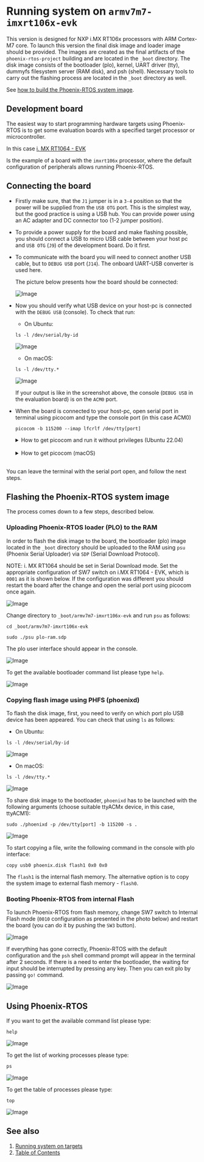 # Running system on `armv7m7-imxrt106x-evk`

This version is designed for NXP i.MX RT106x processors with ARM Cortex-M7 core. To launch this version the final disk
image and loader image should be provided. The images are created as the final artifacts of the `phoenix-rtos-project`
building and are located in the `_boot` directory. The disk image consists of the bootloader (plo), kernel, UART driver
(tty), dummyfs filesystem server (RAM disk), and psh (shell). Necessary tools to carry out the flashing process are
located in the `_boot` directory as well.

See [how to build the Phoenix-RTOS system image](../building/README.md).

## Development board

The easiest way to start programming hardware targets using Phoenix-RTOS is to get some evaluation boards with a
specified target processor or microcontroller.

<!-- markdownlint-disable -->
In this case [i. MX RT1064 - EVK](https://www.nxp.com/design/development-boards/i-mx-evaluation-and-development-boards/mimxrt1064-evk-i-mx-rt1064-evaluation-kit:MIMXRT1064-EVK)
<!-- markdownlint-restore -->

Is the example of a board with the `imxrt106x` processor, where the default configuration of peripherals allows running
Phoenix-RTOS.

## Connecting the board

- Firstly make sure, that the `J1` jumper is in a `3-4` position so that the power will be supplied from the `USB OTG`
port. This is the simplest way, but the good practice is using a USB hub. You can provide power using an AC adapter and
DC connector too (1-2 jumper position).

- To provide a power supply for the board and make flashing possible, you should connect a USB to micro USB cable
between your host pc and `USB OTG` (`J9`) of the development board. Do it first.

- To communicate with the board you will need to connect another USB cable, but to `DEBUG USB` port (`J14`). The onboard
UART-USB converter is used here.

  The picture below presents how the board should be connected:

  ![Image](_images/imxrt106x-connections.jpg)

- Now you should verify what USB device on your host-pc is connected with the `DEBUG USB` (console). To check that run:

  - On Ubuntu:

  ```text
  ls -l /dev/serial/by-id
  ```

  ![Image](_images/imxrt106x-ls.png)

  - On macOS:

  ```text
  ls -l /dev/tty.*
  ```

  ![Image](_images/imxrt106x-ls-mac.png)

  If your output is like in the screenshot above, the console (`DEBUG USB` in the evaluation board) is on the `ACM0`
  port.

- When the board is connected to your host-pc, open serial port in terminal using picocom and type the console port
(in this case ACM0)

  ```text
  picocom -b 115200 --imap lfcrlf /dev/tty[port]
  ```

  <details>
  <summary>How to get picocom and run it without privileges (Ubuntu 22.04)</summary>

  ```text
  sudo apt-get update && \
  sudo apt-get install picocom
  ```

  To use picocom without sudo privileges run this command and then restart:

  ```text
  sudo usermod -a -G tty <yourname>
  ```

  </details>
  </br>

  <details>
  <summary>How to get picocom (macOS)</summary>

  ```text
  brew update &&\
  brew install picocom
  ```

  </details>
  </br>

You can leave the terminal with the serial port open, and follow the next steps.

## Flashing the Phoenix-RTOS system image

The process comes down to a few steps, described below.

### Uploading Phoenix-RTOS loader (PLO) to the RAM

In order to flash the disk image to the board, the bootloader (plo) image located in the `_boot` directory should be
uploaded to the RAM using `psu` (Phoenix Serial Uploader) via `SDP` (Serial Download Protocol).

NOTE: i. MX RT1064 should be set in Serial Download mode. Set the appropriate configuration of SW7 switch on
i.MX RT1064 - EVK, which is `0001` as it is shown below. If the configuration was different you should restart
the board after the change and open the serial port using picocom once again.

  ![Image](_images/imxrt106x-serial-download.jpg)

Change directory to `_boot/armv7m7-imxrt106x-evk` and run `psu` as follows:

```text
cd _boot/armv7m7-imxrt106x-evk
```

```text
sudo ./psu plo-ram.sdp
```

The plo user interface should appear in the console.

![Image](_images/imxrt106x-plo.png)

To get the available bootloader command list please type `help`.

![Image](_images/imxrt106x-plo-help.png)

### Copying flash image using PHFS (phoenixd)

To flash the disk image, first, you need to verify on which port plo USB device has been appeared. You can check that
using `ls` as follows:

- On Ubuntu:

```text
ls -l /dev/serial/by-id
```

![Image](_images/imxrt106x-ls-2.png)

- On macOS:

```text
ls -l /dev/tty.*
```

![Image](_images/imxrt106x-ls-mac2.png)

To share disk image to the bootloader, `phoenixd` has to be launched with the following arguments
(choose suitable ttyACMx device, in this case, ttyACM1):

```text
sudo ./phoenixd -p /dev/tty[port] -b 115200 -s .
```

![Image](_images/imxrt106x-phoenixd.png)

To start copying a file, write the following command in the console with plo interface:

```text
copy usb0 phoenix.disk flash1 0x0 0x0
```

The `flash1` is the internal flash memory. The alternative option is to copy the system image to external
flash memory - `flash0`.

### Booting Phoenix-RTOS from internal Flash

To launch Phoenix-RTOS from flash memory, change SW7 switch to Internal Flash mode (`0010` configuration as presented
in the photo below) and restart the board (you can do it by pushing the `SW3` button).

  ![Image](_images/imxrt106x-internal-flash.jpg)

If everything has gone correctly, Phoenix-RTOS with the default configuration and the `psh` shell command prompt will
appear in the terminal after 2 seconds. If there is a need to enter the bootloader, the waiting for input should be
interrupted by pressing any key. Then you can exit plo by passing `go!` command.

![Image](_images/imxrt106x-start.png)

## Using Phoenix-RTOS

If you want to get the available command list please type:

```text
help
```

![Image](_images/imxrt106x-help.png)

To get the list of working processes please type:

```text
ps
```

![Image](_images/imxrt106x-ps.png)

To get the table of processes please type:

```text
top
```

![Image](_images/imxrt106x-top.png)

## See also

1. [Running system on targets](README.md)
2. [Table of Contents](../README.md)

